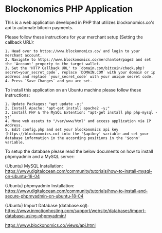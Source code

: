 # Blockonomics PHP Application
This is a web application developed in PHP that utilizes blockonomics.co's api to automate bitcoin payments.


Please follow these instructions for your merchant setup (Setting the callback URL):
```
1. Head over to https://www.blockonomics.co/ and login to your merchant account.
2. Navigate to https://www.blockonomics.co/merchants#/page3 and set the 'Account' property to the target wallet.
3. Set the 'HTTP Callback URL' to `domain.com/bitcoin/check.php?secret=your_secret_code`, replace `DOMAIN.COM` with your domain or ip address and replace `your_secret_code` with your unique secret code.
4. Press `Save Changes` and you are set.
```

To install this application on an Ubuntu machine please follow these instructions:

```
1. Update Packages: "apt update -y;"
2. Install Apache: "apt-get install apache2 -y;"
3. Install PHP & The MySQL Extention: "apt-get install php php-mysql -y;"
4. Move web assets to "/var/www/html" and access application via IP Address.
5. Edit config.php and set your blockonomics api key (https://blockonomics.co) into the '$apikey' variable and set your database information in the according positions in the '$conn' variable.
```

To setup the database please read the below documents on how to install phpmyadmin and a MySQL server:

(Ubuntu) MySQL Installation: https://www.digitalocean.com/community/tutorials/how-to-install-mysql-on-ubuntu-18-04

(Ubuntu) phpmyadmin Installation: https://www.digitalocean.com/community/tutorials/how-to-install-and-secure-phpmyadmin-on-ubuntu-18-04 

(Ubuntu) Import Database (database.sql): https://www.inmotionhosting.com/support/website/databases/import-database-using-phpmyadmin/



https://www.blockonomics.co/views/api.html
